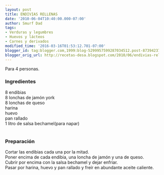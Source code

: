 ```yaml
---
layout: post
title: ENDIVIAS RELLENAS
date: '2010-06-04T10:40:00.000-07:00'
author: Smurf Dad
tags:
- Verduras y legumbres
- Huevos y lácteos
- Carnes y derivados
modified_time: '2016-03-16T01:53:12.701-07:00'
blogger_id: tag:blogger.com,1999:blog-5299957599287034512.post-8739423793736565323
blogger_orig_url: http://recetas-desa.blogspot.com/2010/06/endivias-rellenas.html
---
```


Para 4 personas.<br /><h3>Ingredientes</h3>8 endibias<br />8 lonchas de jamón york<br />8 lonchas de queso<br />harina<br />huevo<br />pan rallado<br />1 litro de salsa bechamel(para napar)<br /><br /><h3>Preparación</h3>Cortar las endibias cada una por la mitad.<br />Poner encima de cada endibia, una loncha de jamón y una de queso.<br />Cubrir por encima con la salsa bechamel y dejar enfriar.<br />Pasar por harina, huevo y pan rallado y freír en abundante aceite caliente.